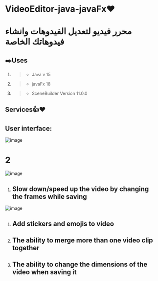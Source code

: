 # VideoEditor-java-javaFx❤️
# محرر فيديو لتعديل الفيدوهات وانشاء فيدوهاتك الخاصة
## ✒️Uses 
1. > * Java v 15
1. > * javaFx 18
1. > * SceneBuilder Version 11.0.0

## Services👍❤️

## User interface:


![image](https://user-images.githubusercontent.com/102704259/192090595-9faec9cc-15a2-432f-a229-ebc3c34eb937.png)

# 2

![image](https://user-images.githubusercontent.com/102704259/192090623-24903685-dbb8-4db4-be8b-855726e653e5.png)
1. ## Slow down/speed up the video by changing the frames while saving
![image](https://user-images.githubusercontent.com/102704259/192090717-da5bd34c-fca4-4786-a128-2944ce038ed8.png)

1. ## Add stickers and emojis to video
1. ## The ability to merge more than one video clip together
1. ## The ability to change the dimensions of the video when saving it
